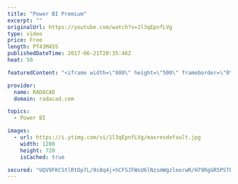 ```yaml
---
title: "Power BI Premium"
excerpt: ""
originalUrl: https://youtube.com/watch?v=1l3qEpnfLVg
type: video
price: Free
length: PT43M45S
publishedDateTime: 2017-06-21T20:35:46Z
heat: 50

featuredContent: "<iframe width=\"800\" height=\"500\" frameborder=\"0\" src=\"https://www.youtube.com/embed/1l3qEpnfLVg\" allow=\"accelerometer; autoplay; encrypted-media; gyroscope; picture-in-picture\" allowfullscreen></iframe>"

provider:
  name: RADACAD
  domain: radacad.com

topics:
  - Power BI

images:
  - url: https://i.ytimg.com/vi/1l3qEpnfLVg/maxresdefault.jpg
    width: 1280
    height: 720
    isCached: true

secured: "UQV9FKCStlRtDp7L/9s8q4j+hCFSJFWsU6lNzsmWgzleorwR/H79RgGR5PSTEnvaS2bQwcjpeKtlOsdf2+Y2jP8wA0B5E197KNGPr4g0pfyE3jqBJqVoC+ZH5cz7bVsaqfffTJfrsD4HC/NQ2scvF1MIzSqHY9ho8Ly4/jN20BdhuzGAPfq79N5daN76gsi2nq95eNtBFWZb7n1eUNCCEj8wLyReC82ETG0OXYsfh0lsz/o63UqvzURNYflhElEhsqGJ7bseSXXO7ygaw+HaY349txkPKDpORR+tVZ33JO5xIjoRGEoGutOFKLzcCy9gWTrRSlO8K2bb/kZF6Y+v4avsQIJwQEvaB54nEwNReHE+1kc6DYJTqpELr5+a/Z40UjqQ7FZC0Fz/SpVj2KmsObJmVu3D4esnPrcM383JuVA=;qUClyWhQLQpmdsW2jjeMdQ=="
---
```



